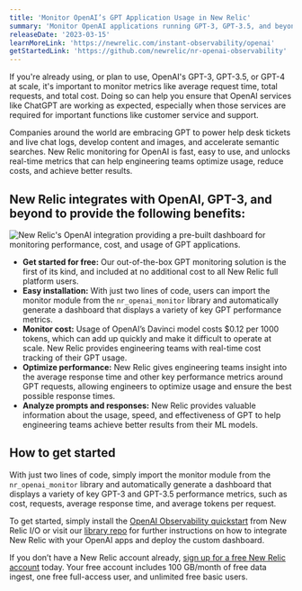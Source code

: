 ```yaml
---
title: 'Monitor OpenAI’s GPT Application Usage in New Relic'
summary: 'Monitor OpenAI applications running GPT-3, GPT-3.5, and beyond with just two lines of code using New Relic to track the cost, usage, and performance of your models in real-time.'
releaseDate: '2023-03-15'
learnMoreLink: 'https://newrelic.com/instant-observability/openai'
getStartedLink: 'https://github.com/newrelic/nr-openai-observability'
---
```


If you're already using, or plan to use, OpenAI's GPT-3, GPT-3.5, or GPT-4 at scale, it's important to monitor metrics like average request time, total requests, and total cost. Doing so can help you ensure that OpenAI services like ChatGPT are working as expected, especially when those services are required for important functions like customer service and support.

Companies around the world are embracing GPT to power help desk tickets and live chat logs, develop content and images, and accelerate semantic searches. New Relic monitoring for OpenAI is fast, easy to use, and unlocks real-time metrics that can help engineering teams optimize usage, reduce costs, and achieve better results.

## New Relic integrates with OpenAI, GPT-3, and beyond to provide the following benefits:

![New Relic's OpenAI integration providing a pre-built dashboard for monitoring performance, cost, and usage of GPT applications. ](/images/newrelic_openai_integration_dashboard.webp 'A screenshot showing the New Relic Instant Observability quickstart dashboard for OpenAI.')

- **Get started for free:** Our out-of-the-box GPT monitoring solution is the first of its kind, and included at no additional cost to all New Relic full platform users.
- **Easy installation:** With just two lines of code, users can import the monitor module from the `nr_openai_monitor` library and automatically generate a dashboard that displays a variety of key GPT performance metrics.
- **Monitor cost:** Usage of OpenAI’s Davinci model costs \$0.12 per 1000 tokens, which can add up quickly and make it difficult to operate at scale. New Relic provides engineering teams with real-time cost tracking of their GPT usage.
- **Optimize performance:** New Relic gives engineering teams insight into the average response time and other key performance metrics around GPT requests, allowing engineers to optimize usage and ensure the best possible response times.
- **Analyze prompts and responses:** New Relic provides valuable information about the usage, speed, and effectiveness of GPT to help engineering teams achieve better results from their ML models.

## How to get started

With just two lines of code, simply import the monitor module from the `nr_openai_monitor` library and automatically generate a dashboard that displays a variety of key GPT-3 and GPT-3.5 performance metrics, such as cost, requests, average response time, and average tokens per request.

To get started, simply install the [OpenAI Observability quickstart](https://newrelic.com/instant-observability/openai) from New Relic I/O or visit our [library repo](https://github.com/newrelic/nr-openai-observability) for further instructions on how to integrate New Relic with your OpenAI apps and deploy the custom dashboard.

If you don’t have a New Relic account already, [sign up for a free New Relic account](https://newrelic.com/signup) today. Your free account includes 100 GB/month of free data ingest, one free full-access user, and unlimited free basic users.
